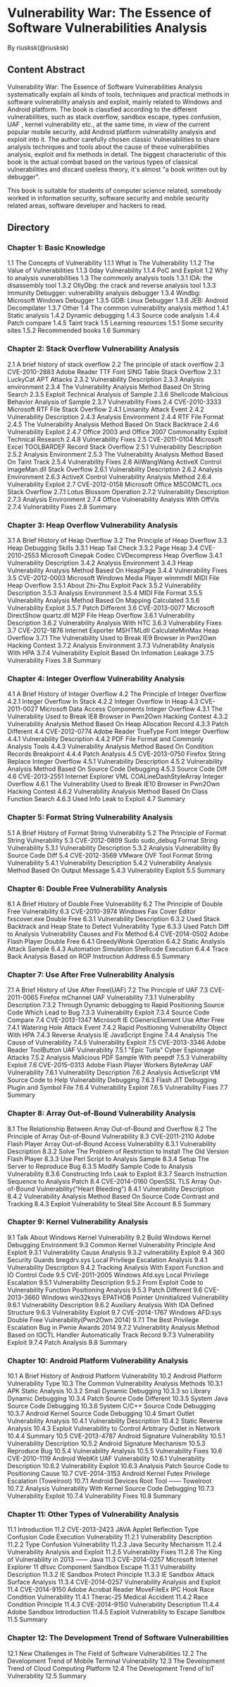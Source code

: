 # Vulnerability War: The Essence of Software Vulnerabilities Analysis
By riusksk(@riusksk)
## Content Abstract
 Vulnerability War: The Essence of Software Vulnerabilities Analysis systematically explain all kinds of tools, techniques and practical methods in software vulnerability analysis and exploit, mainly related to Windows and Android platform. The book is classfied according to the different vulnerabilities, such as stack overflow, sandbox escape, types confusion, UAF , kernel vulnerability etc., at the same time, in view of the current popular mobile security, add Android platform vulnerability analysis and exploit into it. The author carefully chosen classic Vulnerabilities to share analysis techniques and tools about the cause of these vulnerabilities analysis, exploit and fix methods in detail. The biggest characteristic of this book is the actual combat based on the various types of classical vulnerabilities and discard useless theory, it's almost "a book written out by debugger".

This book is suitable for students of computer science related, somebody worked in information security, software security and mobile security related areas, software developer and hackers to read.

## Directory
### Chapter 1: Basic Knowledge
1.1 The Concepts of Vulnerability
1.1.1 What is The Vulnerability
1.1.2 The Value of Vulnerabilities
1.1.3 0day Vulnerability
1.1.4 PoC and Exploit
1.2 Why to analysis vunerabilities
1.3 The commonly analysis tools
1.3.1 IDA: the disassembly tool
1.3.2 OllyDbg: the crack and reverse analysis tool
1.3.3 Immunity Debugger: vulnerability analysis debugger
1.3.4 Windbg: Microsoft Windows Debugger
1.3.5 GDB: Linux Debugger
1.3.6 JEB: Android Decompilater
1.3.7 Other
1.4 The common vulnerability analysis method
1.4.1 Static analysis
1.4.2 Dynamic debugging
1.4.3 Source code analysis
1.4.4 Patch compare
1.4.5 Taint track
1.5 Learning resources
1.5.1 Some security sites
1.5.2 Recommended books
1.6 Summary
### Chapter 2: Stack Overflow Vulnerability Analysis
2.1 A brief history of stack overflow
2.2 The principle of stack overflow
2.3 CVE-2010-2883 Adobe Reader TTF Font SING Table Stack Overflow
2.3.1 LuckyCat APT Attacks
2.3.2 Vulnerability Description
2.3.3 Analysis environment
2.3.4 The Vulnerability Analysis Method Based On String Search
2.3.5 Exploit Technical Analysis of Sample
2.3.6 Shellcode Malicious Behavior Analysis of Sample
2.3.7 Vulnerability Fixes
2.4 CVE-2010-3333 Microsoft RTF File Stack Overflow
2.4.1 Linsanity Attack Event
2.4.2 Vulnerability Description
2.4.3 Analysis Environment
2.4.4 RTF File Format
2.4.5 The Vulnerability Analysis Method Based On Stack Backtrace
2.4.6 Vulnerability Exploit
2.4.7 Office 2003 and Office 2007 Commonality Exploit Technical Research
2.4.8 Vulnerability Fixes
2.5 CVE-2011-0104 Microsoft Excel TOOLBARDEF Record Stack Overflow
2.5.1 Vulnerability Description
2.5.2 Analysis Environment
2.5.3 The Vulnerability Analysis Method Based On Taint Track
2.5.4 Vulnerability Fixes
2.6 AliWangWang ActiveX Control imageMan.dll Stack Overflow
2.6.1 Vulnerability Description
2.6.2 Analysis Environment 
2.6.3 ActiveX Control Vulnerability Analysis Method
2.6.4 Vulnerability Exploit
2.7 CVE-2012-0158 Microsoft Office MSCOMCTL.ocx Stack Overflow
2.7.1 Lotus Blossom Operation
2.7.2 Vulnerability Description
2.7.3 Analysis Environment 
2.7.4 Office Vulnerability Analysis With OffVis
2.7.4 Vulnerability Fixes
2.8 Summary
### Chapter 3: Heap Overflow Vulnerability Analysis
3.1 A Brief History of Heap Overflow
3.2 The Principle of Heap Overflow
3.3 Heap Debugging Skills
3.3.1 Heap Tail Check
3.3.2 Page Heap
3.4 CVE-2010-2553 Microsoft Cinepak Codec CVDecompress Heap Overflow
3.4.1 Vulnerability Description
3.4.2 Analysis Environment
3.4.3 Heap Vulnerability Analysis Method Based On HeapPage
3.4.4 Vulnerability Fixes
3.5 CVE-2012-0003 Microsoft Windows Media Player winmmdll MIDI File Heap Overflow
3.5.1 About Zhi-Zhu Exploit Pack
3.5.2 Vulnerability Description
3.5.3 Analysis Environment
3.5.4 MIDI File Format
3.5.5 Vulnerability Analysis Method Based On Mapping Calculated
3.5.6 Vulnerability Exploit
3.5.7 Patch Different
3.6 CVE-2013-0077 Microsoft DirectShow quartz.dll M2P File Heap Overflow
3.6.1 Vulnerability Description
3.6.2 Vulnerability Analysis With HTC
3.6.3 Vulnerability Fixes
3.7 CVE-2012-1876 Internet Exporter MSHTMLdll CalculateMinMax Heap Overflow
3.7.1 The Vulnerability Used to Break IE9 Browser in Pwn2Own Hacking Contest
3.7.2 Analysis Environment
3.7.3 Vulnerability Analysis With HPA
3.7.4 Vulnerability Exploit Based On Infomation Leakage
3.7.5 Vulnerability Fixes
3.8 Summary
### Chapter 4: Integer Overflow Vulnerability Analysis
4.1 A Brief History of Integer Overflow
4.2 The Principle of Integer Overflow
4.2.1 Integer Overflow In Stack 
4.2.2 Integer Overflow In Heap
4.3 CVE-2011-0027 Microsoft Data Access Components Integer Overflow
4.3.1 The Vulnerability Used to Break IE8 Browser in Pwn2Own Hacking Contest
4.3.2 Vulnerability Analysis Method Based On Heap Allocation Record
4.3.3 Patch Different
4.4 CVE-2012-0774 Adobe Reader TrueType Font Integer Overflow
4.4.1 Vulnerability Description
4.4.2 PDF File Format and Commonly Analysis Tools
4.4.3 Vulnerability Analysis Method Based On Condition Records Breakpoint 
4.4.4 Patch Analysis
4.5 CVE-2013-0750 Firefox String Replace Integer Overflow
4.5.1 Vulnerability Description
4.5.2 Vulnerability Analysis Method Based On Source Code Debugging
4.5.3 Source Code Diff
4.6 CVE-2013-2551 Internet Explorer VML COALineDashStyleArray Integer Overflow
4.6.1 The Vulnerability Used to Break IE10 Browser in Pwn2Own Hacking Contest
4.6.2 Vulnerability Analysis Method Based On Class Function Search
4.6.3 Used Info Leak to Exploit
4.7 Summary
### Chapter 5: Format String Vulnerability Analysis
5.1 A Brief History of Format String Vulnerability
5.2 The Principle of Format String Vulnerability
5.3 CVE-2012-0809 Sudo sudo_debug Format String Vulnerability
5.3.1 Vulnerability Description
5.3.2 Analysis Vulnerability By Source Code Diff
5.4 CVE-2012-3569 VMware OVF Tool Format String Vulnerability
5.4.1 Vulnerability Description
5.4.2 Vulnerability Analysis Method Based On Output Message
5.4.3 Vulnerability Exploit
5.5 Summary
### Chapter 6: Double Free Vulnerability Analysis
6.1 A Brief History of Double Free Vulnerability
6.2 The Principle of Double Free Vulnerability
6.3 CVE-2010-3974 Windows Fax Cover Editor fxscover.exe Double Free
6.3.1 Vulnerability Description
6.3.2 Used Stack Backtrack and Heap State to Detect Vulnerability Type
6.3.3 Used Patch Diff to Analysis Vulnerability Causes and Fix Method
6.4 CVE-2014-0502 Adobe Flash Player Double Free
6.4.1 GreedyWonk Operation
6.4.2 Static Analysis Attack Sample
6.4.3 Automation Simulation Shellcode Execution
6.4.4 Trace Back Analysis Based on ROP Instruction Address
6.5 Summary
### Chapter 7: Use After Free Vulnerability Analysis
7.1 A Brief History of Use After Free(UAF)
7.2 The Principle of UAF
7.3 CVE-2011-0065 Firefox mChannel UAF Vulnerability
7.3.1 Vulnerability Description
7.3.2 Through Dynamic debugging to Rapid Positioning Source Code Which Lead to Bug
7.3.3 Vulnerability Exploit
7.3.4 Source Code Compare
7.4 CVE-2013-1347 Microsoft IE CGenericElement Use After Free
7.4.1 Watering Hole Attack Event
7.4.2 Rapid Positioning Vulnerability Object With HPA
7.4.3 Reverse Analysis IE JavaScript Engine 
7.4.4 Analysis The Cause of Vulnerability
7.4.5 Vulnerability Exploit
7.5 CVE-2013-3346 Adobe Reader ToolButton UAF Vulnerability
7.5.1 "Epic Turla" Cyber Espionage Attacks
7.5.2 Analysis Malicious PDF Sample With peepdf
7.5.3 Vulnerability Exploit
7.6 CVE-2015-0313 Adobe Flash Player Workers ByteArray UAF Vulnerability
7.6.1 Vulnerability Description
7.6.2 Analysis ActiveScript VM Source Code to Help Vulnerability Debugging
7.6.3 Flash JIT Debugging Plugin and Symbol File
7.6.4 Vulnerability Exploit
7.6.5 Vulnerability Fixes
7.7 Summary
### Chapter 8: Array Out-of-Bound Vulnerability Analysis
8.1 The Relationship Between Array Out-of-Bound and Overflow
8.2 The Principle of Array Out-of-Bound Vulnerability
8.3 CVE-2011-2110 Adobe Flash Player Array Out-of-Bound Access Vulnerability
8.3.1 Vulnerability Description
8.3.2 Solve The Problem of Restriction to Install The Old Version Flash Player
8.3.3 Use Perl Script to Analysis Sample
8.3.4 Setup The Server to Reproduce Bug
8.3.5 Modify Sample Code to Analysis Vulnerability
8.3.6 Constructing Info Leak to Exploit
8.3.7 Search Instruction Sequence to Analysis Patch
8.4 CVE-2014-0160 OpenSSL TLS Array Out-of-Bound Vulnerability("Heart Bleeding")
8.4.1 Vulnerability Description
8.4.2 Vulnerability Analysis Method Based On Source Code Contrast and Tracking
8.4.3 Exploit Vulnerability to Steal Site Account
8.5 Summary
### Chapter 9: Kernel Vulnerability Analysis
9.1 Talk About Windows Kernel Vulnerability
9.2 Build Windows Kernel Debugging Environment
9.3 Common Kernel Vulnerability Principle And Exploit
9.3.1 Vulnerability Cause Analysis
9.3.2 vulnerability Exploit
9.4 360 Security Guards bregdrv.sys Local Privilege Escalation Analysis
9.4.1 Vulnerability Description
9.4.2 Tracking Analysis With Export Function and IO Control Code
9.5 CVE-2011-2005 Windows Afd.sys Local Privilege Escalation
9.5.1 Vulnerability Description
9.5.2 From Exploit Code to Vulnerability Function Positioning Analysis
9.5.3 Patch Different
9.6 CVE-2013-3660 Windows win32ksys EPATHOB Pointer Uninitialized Vulnerability
9.6.1 Vulnerability Description
9.6.2 Auxiliary Analysis With IDA Defined Structure 
9.6.3 Vulnerability Exploit
9.7 CVE-2014-1767 Windows AFD.sys Double Free Vulnerability(Pwn2Own 2014)
9.7.1 The Best Privilege Escalation Bug in Pwnie Awards 2014
9.7.2 Vulnerability Analysis Method Based on IOCTL Handler Automatically Track Record
9.7.3 Vulnerability Exploit
9.7.4 Patch Analysis
9.8 Summary
### Chapter 10: Android Platform Vulnerability Analysis
10.1 A Brief History of Android Platform Vulnerability
10.2 Android Platform Vulnerability Type
10.3 The Common Vulnerability Analysis Methods
10.3.1 APK Static Analysis
10.3.2 Smali Dynamic Debugging
10.3.3 so Library Dynamic Debugging
10.3.4 Patch Source Code Different
10.3.5 System Java Source Code Debugging
10.3.6 System C/C++ Source Code Debugging
10.3.7 Android Kernel Source Code Debugging
10.4  Smart Outlet Vulnerability Analysis
10.4.1 Vulnerability Description
10.4.2 Static Reverse Analysis
10.4.3 Exploit Vulnerability to Control Arbitrary Outlet in Network
10.4.4 Summary
10.5 CVE-2013-4787 Android Signature Vulnerability
10.5.1 Vulnerability Description
10.5.2 Android Signature Mechanism
10.5.3 Reproduce Bug
10.5.4 Vulnerability Analysis
10.5.5 Vulnerability Fixes
10.6 CVE-2010-1119 Android WebKit UAF Vulnerability
10.6.1 Vulnerability Description
10.6.2 Vulnerability Exploit
10.6.3 Analysis Patch Source Code to Positioning Cause
10.7 CVE-2014-3153 Android Kernel Futex Privilege Escalation (Towelroot)
10.7.1 Android Devices Root Tool —— Towelroot
10.7.2 Analysis Vulnerability With Kernel Source Code Debugging
10.7.3 Vulnerability Exploit
10.7.4 Vulnerability Fixes
10.8 Summary
### Chapter 11: Other Types of Vulnerability Analysis
11.1 Introduction
11.2 CVE-2013-2423 JAVA Applet Reflection Type Confusion Code Execution Vulnerability
11.2.1 Vulnerability Description
11.2.2 Type Confusion Vulnerability
11.2.3 Java Security Mechanism
11.2.4 Vulnerability Analysis and Exploit
11.2.5 Vulnerability Fixes
11.2.6 The King of Vulnerability in 2013 —— Java
11.3 CVE-2014-0257 Microsoft Internet Explorer 11 dfsvc Component Sandbox Escape 
11.3.1 Vulnerability Description
11.3.2 IE Sandbox Protect Principle
11.3.3 IE Sandbox Attack Surface Analysis
11.3.4 CVE-2014-0257 Vulnerability Analysis and Exploit
11.4 CVE-2014-9150 Adobe Acrobat Reader MoveFileEx IPC Hook Race Condition Vulnerability
11.4.1 Therac-25 Medical Accident
11.4.2 Race Condition Principle
11.4.3 CVE-2014-9150 Vulnerability Description
11.4.4 Adobe Sandbox Introduction
11.4.5 Exploit Vulnerability to Escape Sandbox
11.5 Summary
### Chapter 12: The Development Trend of Software Vulnerabilities 
12.1 New Challenges in The Field of Software Vulnerabilities
12.2 The Development Trend of Mobile Terminal Vulnerability
12.3 The Development Trend of Cloud Computing Platform
12.4 The Development Trend of IoT Vulnerability
12.5 Summary
